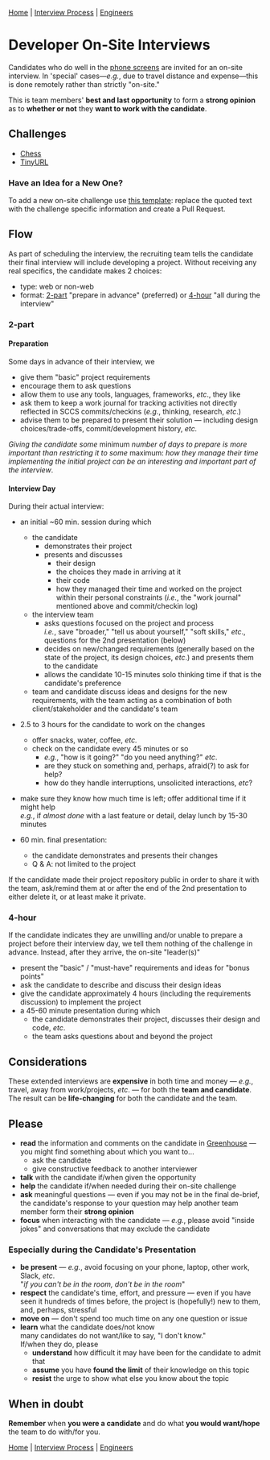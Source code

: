 [Home](../../../README.md)           |
[Interview Process](../../README.md) |
[Engineers](../README.md)

# Developer On-Site Interviews

Candidates who do well in the [phone screens](../README.md) are invited for an on-site interview. In 'special' cases&mdash;_e.g._, due to travel distance and expense&mdash;this is done remotely rather than strictly "on-site."

This is team members' **best and last opportunity** to form a **strong opinion** as to
**whether or not** they **want to work with the candidate**.

## Challenges

- [Chess](chess.md)
- [TinyURL](tiny-url-challenge.md)

### Have an Idea for a New One?

To add a new on-site challenge use [this template](challenge.template.md): replace the quoted text with the challenge specific information and create a Pull Request.

## Flow

As part of scheduling the interview, the recruiting team tells the candidate their final interview will include developing a project. Without receiving any real specifics, the candidate makes 2 choices:

- type: web or non-web
- format: [2-part](#2-part) "prepare in advance" (preferred) or [4-hour](#4-hour) "all during the interview"

### 2-part

#### Preparation

Some days in advance of their interview, we

- give them "basic" project requirements
- encourage them to ask questions
- allow them to use any tools, languages, frameworks, _etc_., they like
- ask them to keep a work journal for tracking activities not directly reflected in SCCS commits/checkins (_e.g._, thinking, research, _etc_.)
- advise them to be prepared to present their solution &mdash; including design choices/trade-offs, commit/development history, _etc._

_Giving the candidate some_ minimum _number of days to prepare is more important than restricting it to some_ maximum: _how they manage their time implementing the initial project can be an interesting and important part of the interview_.

#### Interview Day

During their actual interview:

- an initial ~60 min. session during which
  - the candidate
     - demonstrates their project
     - presents and discusses
         - their design
         - the choices they made in arriving at it
         - their code
         - how they managed their time and worked on the project within their personal constraints (_i.e._, the "work journal" mentioned above and commit/checkin log)
  - the interview team
     - asks questions focused on the project and process  
         _i.e._, save "broader," "tell us about yourself," "soft skills," _etc_., questions for the 2nd presentation (below)
     - decides on new/changed requirements (generally based on the state of the project, its design choices, _etc_.) and presents them to the candidate
     - allows the candidate 10-15 minutes solo thinking time if that is the candidate's preference
   - team and candidate discuss ideas and designs for the new requirements, with the team acting as a combination of both client/stakeholder and the candidate's team

- 2.5 to 3 hours for the candidate to work on the changes

  - offer snacks, water, coffee, _etc._
  - check on the candidate every 45 minutes or so
     - _e.g._, "how is it going?" "do you need anything?" _etc_.
     - are they stuck on something and, perhaps, afraid(?) to ask for help?
     - how do they handle interruptions, unsolicited interactions, _etc_?
 - make sure they know how much time is left; offer additional time if it might help  
     _e.g._, if _almost done_ with a last feature or detail, delay lunch by 15-30 minutes

- 60 min. final presentation:
  - the candidate demonstrates and presents their changes
  - Q & A: not limited to the project

If the candidate made their project repository public in order to share it with the team, ask/remind them at or after the end of the 2nd presentation to either delete it, or at least make it private.

### 4-hour

If the candidate indicates they are unwilling and/or unable to prepare a project before their interview day, we tell them nothing of the challenge in advance. Instead, after they arrive, the on-site "leader(s)"

- present the "basic" / "must-have" requirements and ideas for "bonus points"
- ask the candidate to describe and discuss their design ideas
- give the candidate approximately 4 hours (including the requirements discussion) to implement the project
- a 45-60 minute presentation during which
  - the candidate demonstrates their project, discusses their design and code, _etc_.
  - the team asks questions about and beyond the project

## Considerations

These extended interviews are **expensive** in both time and money &mdash; _e.g._, travel, away from work/projects, _etc_. &mdash;
for both the **team and candidate**. The result can be **life-changing** for both the candidate and the team.

## Please

- **read** the information and comments on the candidate in [Greenhouse](https://app.greenhouse.io) &mdash; you might find something about which you want to&hellip;
  - ask the candidate
  - give constructive feedback to another interviewer
- **talk** with the candidate if/when given the opportunity
- **help** the candidate if/when needed during their on-site challenge
- **ask** meaningful questions &mdash; even if you may not be in the final de-brief, the candidate's response to your question
  may help another team member form their **strong opinion**
- **focus** when interacting with the candidate &mdash; _e.g._, please avoid "inside jokes" and conversations that may
  exclude the candidate

### Especially during the Candidate's Presentation

- **be present** &mdash; _e.g._, avoid focusing on your phone, laptop, other work, Slack, _etc_.  
  "_if you can't be in the room, don't be in the room_"
- **respect** the candidate's time, effort, and pressure &mdash; even if you have seen it hundreds of times before,
the project is (hopefully!) new to them, and, perhaps, stressful
- **move on** &mdash; don't spend too much time on any one question or issue
- **learn** what the candidate does/not know  
  many candidates do not want/like to say, "I don't know."  
  If/when they do, please
  - **understand** how difficult it may have been for the candidate to admit that
  - **assume** you have **found the limit** of their knowledge on this topic
  - **resist** the urge to show what else you know about the topic

## When in doubt

**Remember** when **you were a candidate** and do what **you would want/hope** the team to do with/for you.


[Home](../../../README.md)           |
[Interview Process](../../README.md) |
[Engineers](../README.md)
